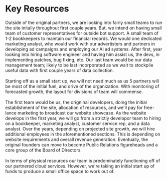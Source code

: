 # Key Resources
Outside of the original partners, we are looking into fairly small teams to run the site initally throughout first couple years. But, we intend on having small team of customer representatives for outside bot support. A small team of 1-2 bookkeepers to maintain our financial records. We would one dedicated marketing analyst, who would work with our advertisters and partners in developing ad campaigns and employing our AI ad systems. After first, year looking into hiring software engineer and having him assist us, the devs, in implementing patches, bug fixing, etc. Our last team would be our data management team; likely to be last incorporated as we wait to stockpile useful data with first couple years of data collection.<br>
<br>Starting off as a small start up, we will not need much as us 5 partners will be most of the initial fuel, and drive of the organization. With monitoring of forecasted growth, the layout for divisions of team will commense. <br>
<br>The first team would be us, the origninal developers, doing the initial establishment of the site, allocation of resources, and we'll pay for free-lance marketing to broadcast our website showcase. As the website develops in the first year, we will go from a strictly developor team to hiring on a bookkeeper, marketing analyst, customer service rep, and a data analyst. Over the years, depending on projected site growth, we will hire additional employees in the aforementioned sections. This is depending on website requirements and overall revenue generation. Eventually,  the original founders can move to become Public Relations figureheads and a core group of the Board of Directors. <br>
<br>In terms of physical resources our team is predominately functioning off of our partnered cloud services. However, we're taking an initial start up of funds to produce a small office space to work out of.<br>

